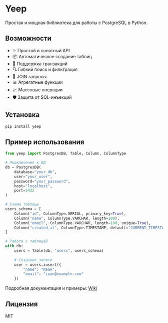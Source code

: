 # Yeep

Простая и мощная библиотека для работы с PostgreSQL в Python.

## Возможности

- ✨ Простой и понятный API
- 📦 Автоматическое создание таблиц
- 🔄 Поддержка транзакций
- 🔍 Гибкий поиск и фильтрация
- 🔗 JOIN запросы
- 📊 Агрегатные функции
- 📈 Массовые операции
- 🛡️ Защита от SQL-инъекций

## Установка

```bash
pip install yeep
```

## Пример использования

```python
from yeep import PostgresDB, Table, Column, ColumnType

# Подключение к БД
db = PostgresDB(
    database="your_db",
    user="your_user",
    password="your_password",
    host="localhost",
    port=5432
)

# Схема таблицы
users_schema = [
    Column("id", ColumnType.SERIAL, primary_key=True),
    Column("name", ColumnType.VARCHAR, length=100),
    Column("email", ColumnType.VARCHAR, length=100, unique=True),
    Column("created_at", ColumnType.TIMESTAMP, default="CURRENT_TIMESTAMP")
]

# Работа с таблицей
with db:
    users = Table(db, "users", users_schema)
    
    # Создание записи
    user = users.insert({
        "name": "Иван",
        "email": "ivan@example.com"
    })
```

Подробная документация и примеры: [Wiki](https://github.com/TimaYeep/yeep/wiki)

## Лицензия

MIT 